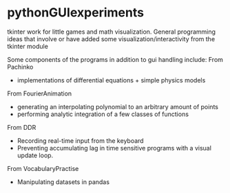 # pythonGUIexperiments
tkinter work for little games and math visualization. 
General programming ideas that involve or have added some visualization/interactivity from the tkinter module

Some components of the programs in addition to gui handling include:
  From Pachinko
  - implementations of differential equations + simple physics models 
  
  From FourierAnimation
  - generating an interpolating polynomial to an arbitrary amount of points
  - performing analytic integration of a few classes of functions
  
  From DDR
  - Recording real-time input from the keyboard
  - Preventing accumulating lag in time sensitive programs with a visual update loop.
  
  From VocabularyPractise
  - Manipulating datasets in pandas
